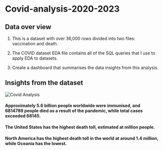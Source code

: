 # Covid-analysis-2020-2023
## Data over view 

1. This is a dataset with over 36,000 rows divided into two files: vaccination and death.

2. The COVID dataset EDA file contains all of the SQL queries that I use to apply EDA to datasets.

3. Create a dashboard that summarises the data insights from this analysis.

## Insights from the dataset


 ![Covid Analysis ](https://user-images.githubusercontent.com/122876767/227621082-29b15259-e8b4-4299-8bc0-d8e2b40e1e86.png)
 
#### Approximately 5.6 billion people worldwide were immunised, and 6814789 people died as a result of the pandemic, while total cases exceeded 68145.

#### The United States has the highest death toll, estimated at million people.

#### North America has the highest death toll in the world at around 1.4 million, while Oceania has the lowest.
